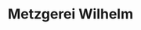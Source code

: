 ---
title: "Metzgerei Wilhelm"
url: /teublitz/metzgerei-wilhelm-maxhuetter-strasse/
shop: Allgemein
---